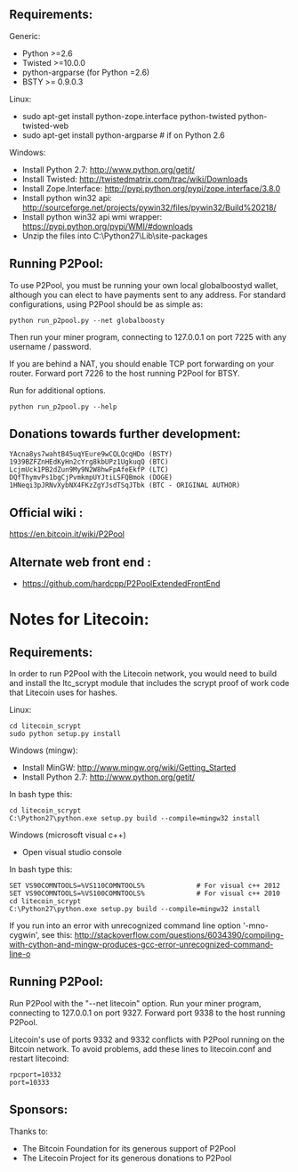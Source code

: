 Requirements:
-------------------------
Generic:
* Python >=2.6
* Twisted >=10.0.0
* python-argparse (for Python =2.6)
* BSTY >= 0.9.0.3

Linux:
* sudo apt-get install python-zope.interface python-twisted python-twisted-web
* sudo apt-get install python-argparse # if on Python 2.6

Windows:
* Install Python 2.7: http://www.python.org/getit/
* Install Twisted: http://twistedmatrix.com/trac/wiki/Downloads
* Install Zope.Interface: http://pypi.python.org/pypi/zope.interface/3.8.0
* Install python win32 api: http://sourceforge.net/projects/pywin32/files/pywin32/Build%20218/
* Install python win32 api wmi wrapper: https://pypi.python.org/pypi/WMI/#downloads
* Unzip the files into C:\Python27\Lib\site-packages

Running P2Pool:
-------------------------
To use P2Pool, you must be running your own local globalboostyd wallet, although you can elect to have payments sent to any address. For standard configurations, using P2Pool should be as simple as:

    python run_p2pool.py --net globalboosty

Then run your miner program, connecting to 127.0.0.1 on port 7225 with any username / password.

If you are behind a NAT, you should enable TCP port forwarding on your
router. Forward port 7226 to the host running P2Pool for BTSY.

Run for additional options.

    python run_p2pool.py --help

Donations towards further development:
-------------------------
    YAcna8ys7wahtB45uqYEure9wCQLQcqHDo (BSTY)
    1939BZFZnHEdKyHn2cYrg8kbUPz1UgkuqQ (BTC)
    LcjmUck1PB2dZun9My9N2W8hwFpAfeEkfP (LTC)
    DQfThymvPs1bgCjPvmkmpUYJtiLSFQBmok (DOGE)
    1HNeqi3pJRNvXybNX4FKzZgYJsdTSqJTbk (BTC - ORIGINAL AUTHOR)

Official wiki :
-------------------------
https://en.bitcoin.it/wiki/P2Pool

Alternate web front end :
-------------------------
* https://github.com/hardcpp/P2PoolExtendedFrontEnd

Notes for Litecoin:
=========================
Requirements:
-------------------------
In order to run P2Pool with the Litecoin network, you would need to build and install the
ltc_scrypt module that includes the scrypt proof of work code that Litecoin uses for hashes.

Linux:

    cd litecoin_scrypt
    sudo python setup.py install

Windows (mingw):
* Install MinGW: http://www.mingw.org/wiki/Getting_Started
* Install Python 2.7: http://www.python.org/getit/

In bash type this:

    cd litecoin_scrypt
    C:\Python27\python.exe setup.py build --compile=mingw32 install

Windows (microsoft visual c++)
* Open visual studio console

In bash type this:

    SET VS90COMNTOOLS=%VS110COMNTOOLS%	           # For visual c++ 2012
    SET VS90COMNTOOLS=%VS100COMNTOOLS%             # For visual c++ 2010
    cd litecoin_scrypt
    C:\Python27\python.exe setup.py build --compile=mingw32 install
	
If you run into an error with unrecognized command line option '-mno-cygwin', see this:
http://stackoverflow.com/questions/6034390/compiling-with-cython-and-mingw-produces-gcc-error-unrecognized-command-line-o

Running P2Pool:
-------------------------
Run P2Pool with the "--net litecoin" option.
Run your miner program, connecting to 127.0.0.1 on port 9327.
Forward port 9338 to the host running P2Pool.

Litecoin's use of ports 9332 and 9332 conflicts with P2Pool running on
the Bitcoin network. To avoid problems, add these lines to litecoin.conf
and restart litecoind:

    rpcport=10332
    port=10333

Sponsors:
-------------------------

Thanks to:
* The Bitcoin Foundation for its generous support of P2Pool
* The Litecoin Project for its generous donations to P2Pool

